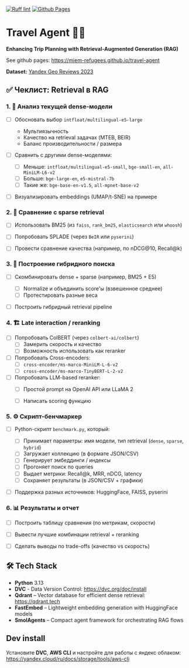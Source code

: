 [![Ruff lint](https://github.com/miem-refugees/travel-agent/actions/workflows/ruff.yml/badge.svg)](https://github.com/miem-refugees/travel-agent/actions/workflows/ruff.yml)
[![Github Pages](https://github.com/miem-refugees/travel-agent/actions/workflows/docs.yml/badge.svg)](https://github.com/miem-refugees/travel-agent/actions/workflows/docs.yml)

# **Travel Agent 🕵🏾**

**Enhancing Trip Planning with Retrieval-Augmented Generation (RAG)**

See github pages: https://miem-refugees.github.io/travel-agent

**Dataset:** [Yandex Geo Reviews 2023](https://github.com/yandex/geo-reviews-dataset-2023)

## ✅ **Чеклист: Retrieval в RAG**

### 1. 📌 **Анализ текущей dense-модели**
- [ ] Обосновать выбор `intfloat/multilingual-e5-large`
  - Мультиязычность
  - Качество на retrieval задачах (MTEB, BEIR)
  - Баланс производительности / размера
- [ ] Сравнить с другими dense-моделями:
  - [ ] Меньше: `intfloat/multilingual-e5-small`, `bge-small-en`, `all-MiniLM-L6-v2`
  - [ ] Больше: `bge-large-en`, `e5-mistral-7b`
  - [ ] Такие же: `bge-base-en-v1.5`, `all-mpnet-base-v2`
- [ ] Визуализировать embeddings (UMAP/t-SNE) на примере


### 2. 🧵 **Сравнение с sparse retrieval**
- [ ] Использовать BM25 (из `faiss`, `rank_bm25`, `elasticsearch` или `whoosh`)
- [ ] Попробовать SPLADE (через `BeIR` или `pyserini`)
- [ ] Провести сравнение качества (например, по nDCG@10, Recall@k)


### 3. 🧪 **Построение гибридного поиска**
- [ ] Скомбинировать dense + sparse (например, BM25 + E5)
  - [ ] Normalize и объединить score'ы (взвешенное среднее)
  - [ ] Протестировать разные веса
- [ ] Построить гибридный retrieval pipeline


### 4. 🏗️ **Late interaction / reranking**
- [ ] Попробовать ColBERT (через `colbert-ai/colbert`)
  - [ ] Замерить скорость и качество
  - [ ] Возможность использовать как reranker
- [ ] Попробовать Cross-encoders:
  - [ ] `cross-encoder/ms-marco-MiniLM-L-6-v2`
  - [ ] `cross-encoder/ms-marco-TinyBERT-L-2-v2`
- [ ] Попробовать LLM-based reranker:
  - [ ] Простой prompt на OpenAI API или LLaMA 2
  - [ ] Написать scoring функцию


### 5. ⚙️ **Скрипт-бенчмаркер**
- [ ] Python-скрипт `benchmark.py`, который:
  - [ ] Принимает параметры: имя модели, тип retrieval (`dense`, `sparse`, `hybrid`)
  - [ ] Загружает коллекцию (в формате JSON/CSV)
  - [ ] Генерирует эмбеддинги / индексы
  - [ ] Прогоняет поиск по queries
  - [ ] Выдает метрики: Recall@k, MRR, nDCG, latency
  - [ ] Сохраняет результаты (в JSON/CSV + графики)
- [ ] Поддержка разных источников: HuggingFace, FAISS, pyserini


### 6. 📊 **Результаты и отчет**
- [ ] Построить таблицу сравнения (по метрикам, скорости)
- [ ] Вывести лучшие комбинации retrieval + reranking
- [ ] Сделать выводы по trade-offs (качество vs скорость)



## 🛠️ **Tech Stack**

- **Python** 3.13
- **DVC** - Data Version Control: https://dvc.org/doc/install
- **Qdrant** – Vector database for efficient dense retrieval: https://qdrant.tech
- **FastEmbed** – Lightweight embedding generation with HuggingFace models
- **SmolAgents** – Compact agent framework for orchestrating RAG flows

## **Dev install**

Установите **DVC**, **AWS CLI** и настройте для работы с яндекс облаком: https://yandex.cloud/ru/docs/storage/tools/aws-cli
